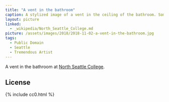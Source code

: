 ```yaml
---
title: "A vent in the bathroom"
caption: A stylized image of a vent in the ceiling of the bathroom. Some ductwork can be found behind the grating of the vent.
layout: picture
linked:
  - _wikipedia/North_Seattle_College.md
picture: /assets/images/2018/2018-11-02-a-vent-in-the-bathroom.jpg
tags:
  - Public Domain
  - Seattle
  - Tremendous Artist
---
```


A vent in the bathroom at [North Seattle College](https://en.wikipedia.org/wiki/North_Seattle_College).

## License

{% include cc0.html %}
